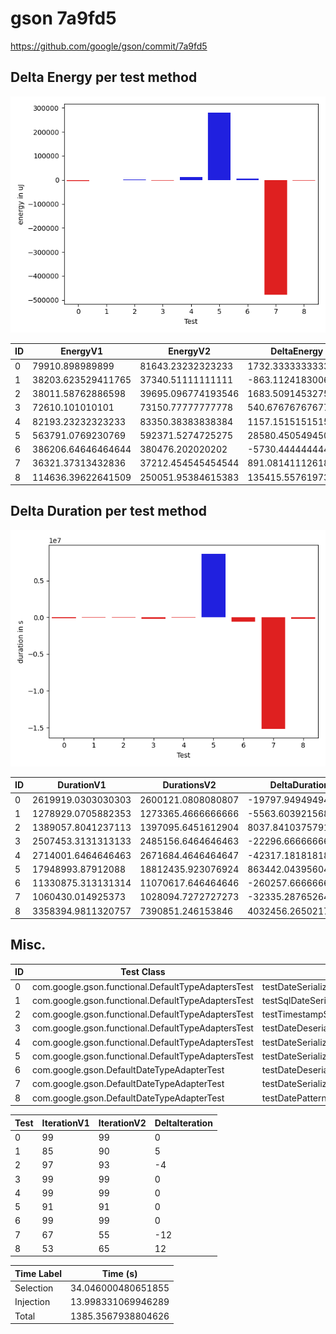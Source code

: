 # gson 7a9fd5


https://github.com/google/gson/commit/7a9fd5



## Delta Energy per test method

![](./gson_delta_energy_0_v.png)


| ID | EnergyV1 | EnergyV2 | DeltaEnergy | σ |
| --- | --- | --- | --- | --- |
| 0 | 79910.898989899 | 81643.23232323233 | 1732.3333333333285 | 15120.548077084146 | 15785.535726681857 |
| 1 | 38203.623529411765 | 37340.51111111111 | -863.1124183006541 | 6488.190535347723 | 2416.700446864804 |
| 2 | 38011.58762886598 | 39695.096774193546 | 1683.5091453275672 | 6681.9888618238265 | 9825.752504564593 |
| 3 | 72610.101010101 | 73150.77777777778 | 540.6767676767777 | 20067.817827896364 | 22100.463837426698 |
| 4 | 82193.23232323233 | 83350.38383838384 | 1157.1515151515196 | 17261.853345038646 | 16852.860260613903 |
| 5 | 563791.0769230769 | 592371.5274725275 | 28580.450549450587 | 499866.48921608453 | 503860.7733982037 |
| 6 | 386206.64646464644 | 380476.202020202 | -5730.444444444438 | 145163.27917373244 | 144183.34779317645 |
| 7 | 36321.37313432836 | 37212.454545454544 | 891.0814111261861 | 3980.0743292985026 | 5202.098670268241 |
| 8 | 114636.39622641509 | 250051.95384615383 | 135415.55761973874 | 322238.9363737657 | 502478.52482222655 |

## Delta Duration per test method

![](./gson_delta_duration_0_v.png)


| ID | DurationV1 | DurationsV2 | DeltaDuration |
| --- | --- | --- | --- |
| 0 | 2619919.0303030303 | 2600121.0808080807 | -19797.949494949542 |
| 1 | 1278929.0705882353 | 1273365.4666666666 | -5563.60392156872 |
| 2 | 1389057.8041237113 | 1397095.6451612904 | 8037.841037579114 |
| 3 | 2507453.3131313133 | 2485156.6464646463 | -22296.666666666977 |
| 4 | 2714001.6464646463 | 2671684.4646464647 | -42317.18181818165 |
| 5 | 17948993.87912088 | 18812435.923076924 | 863442.0439560451 |
| 6 | 11330875.313131314 | 11070617.646464646 | -260257.6666666679 |
| 7 | 1060430.014925373 | 1028094.7272727273 | -32335.287652645726 |
| 8 | 3358394.9811320757 | 7390851.246153846 | 4032456.2650217707 |

## Misc.

| ID | Test Class | Test Method |
| --- | --- | --- |
| 0 | com.google.gson.functional.DefaultTypeAdaptersTest | testDateSerializationWithPatternNotOverridenByTypeAdapter |
| 1 | com.google.gson.functional.DefaultTypeAdaptersTest | testSqlDateSerialization |
| 2 | com.google.gson.functional.DefaultTypeAdaptersTest | testTimestampSerialization |
| 3 | com.google.gson.functional.DefaultTypeAdaptersTest | testDateDeserializationWithPattern |
| 4 | com.google.gson.functional.DefaultTypeAdaptersTest | testDateSerializationInCollection |
| 5 | com.google.gson.functional.DefaultTypeAdaptersTest | testDateSerializationWithPattern |
| 6 | com.google.gson.DefaultDateTypeAdapterTest | testDateDeserializationISO8601 |
| 7 | com.google.gson.DefaultDateTypeAdapterTest | testDateSerialization |
| 8 | com.google.gson.DefaultDateTypeAdapterTest | testDatePattern |




| Test | IterationV1 | IterationV2 | DeltaIteration |
| --- | --- | --- | --- |
| 0 | 99 | 99 | 0 |
| 1 | 85 | 90 | 5 |
| 2 | 97 | 93 | -4 |
| 3 | 99 | 99 | 0 |
| 4 | 99 | 99 | 0 |
| 5 | 91 | 91 | 0 |
| 6 | 99 | 99 | 0 |
| 7 | 67 | 55 | -12 |
| 8 | 53 | 65 | 12 |



| Time Label | Time (s) |
| --- | --- |
| Selection | 34.046000480651855 |
| Injection | 13.998331069946289 |
| Total | 1385.3567938804626 |


